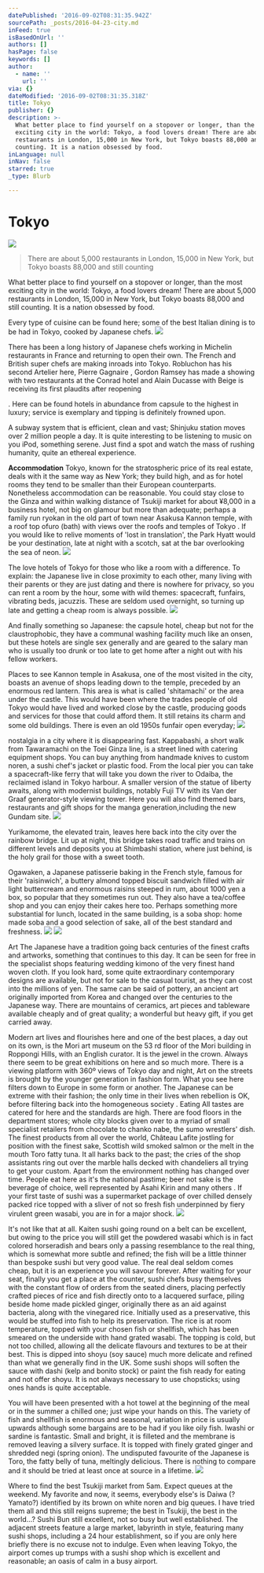 ```yaml
---
datePublished: '2016-09-02T08:31:35.942Z'
sourcePath: _posts/2016-04-23-city.md
inFeed: true
isBasedOnUrl: ''
authors: []
hasPage: false
keywords: []
author:
  - name: ''
    url: ''
via: {}
dateModified: '2016-09-02T08:31:35.318Z'
title: Tokyo
publisher: {}
description: >-
  What better place to find yourself on a stopover or longer, than the most
  exciting city in the world: Tokyo, a food lovers dream! There are about 5,000
  restaurants in London, 15,000 in New York, but Tokyo boasts 88,000 and still
  counting. It is a nation obsessed by food.
inLanguage: null
inNav: false
starred: true
_type: Blurb

---
```

# Tokyo
![](https://the-grid-user-content.s3-us-west-2.amazonaws.com/144dd3ea-6c26-48de-9e90-fc313c0dfea1.jpg)

> There are about 5,000 restaurants in London, 15,000 in New York, but Tokyo boasts 88,000 and still counting

What better place to find yourself on a stopover or longer, than the most exciting city in the world: Tokyo, a food lovers dream! There are about 5,000 restaurants in London, 15,000 in New York, but Tokyo boasts 88,000 and still counting. It is a nation obsessed by food.

Every type of cuisine can be found here; some of the best Italian dining is to be had in Tokyo, cooked by Japanese chefs.
![](https://s3-us-west-2.amazonaws.com/the-grid-img/p/91d0be5ff29dd8b9a9326b4e525a8f626604f505.jpg)

There has been a long history of Japanese chefs working in Michelin restaurants in France and returning to open their own. The French and British super chefs are making inroads into Tokyo. Robluchon has his second Artelier here, Pierre Gagnaire , Gordon Ramsey has made a showing with two restaurants at the Conrad hotel and Alain Ducasse with Beige is receiving its first plaudits after reopening

. Here can be found hotels in abundance from capsule to the highest in luxury; service is exemplary and tipping is definitely frowned upon.

A subway system that is efficient, clean and vast; Shinjuku station moves over 2 million people a day. It is quite interesting to be listening to music on you iPod, something serene. Just find a spot and watch the mass of rushing humanity, quite an ethereal experience.

**Accommodation** Tokyo, known for the stratospheric price of its real estate, deals with it the same way as New York; they build high, and as for hotel rooms they tend to be smaller than their European counterparts. Nonetheless accommodation can be reasonable. You could stay close to the Ginza and within walking distance of Tsukiji market for about ¥8,000 in a business hotel, not big on glamour but more than adequate; perhaps a family run ryokan in the old part of town near Asakusa Kannon temple, with a roof top ofuro (bath) with views over the roofs and temples of Tokyo . If you would like to relive moments of 'lost in translation', the Park Hyatt would be your destination, late at night with a scotch, sat at the bar overlooking the sea of neon.
![](https://the-grid-user-content.s3-us-west-2.amazonaws.com/d7ba1c6d-c6c6-47a0-95f3-9fc17d5124d1.jpg)

The love hotels of Tokyo for those who like a room with a difference. To explain: the Japanese live in close proximity to each other, many living with their parents or they are just dating and there is nowhere for privacy, so you can rent a room by the hour, some with wild themes: spacecraft, funfairs, vibrating beds, jacuzzis. These are seldom used overnight, so turning up late and getting a cheap room is always possible.
![](https://the-grid-user-content.s3-us-west-2.amazonaws.com/97dca690-21e8-4ea9-a4a8-84942976b996.jpg)

And finally something so Japanese: the capsule hotel, cheap but not for the claustrophobic, they have a communal washing facility much like an onsen, but these hotels are single sex generally and are geared to the salary man who is usually too drunk or too late to get home after a night out with his fellow workers.

Places to see Kannon temple in Asakusa, one of the most visited in the city, boasts an avenue of shops leading down to the temple, preceded by an enormous red lantern. This area is what is called 'shitamachi' or the area under the castle. This would have been where the trades people of old Tokyo would have lived and worked close by the castle, producing goods and services for those that could afford them. It still retains its charm and some old buildings. There is even an old 1950s funfair open everyday;
![](https://s3-us-west-2.amazonaws.com/the-grid-img/p/d6fce625da9397f1d5601eefd11a7370f145c7a7.jpg)

nostalgia in a city where it is disappearing fast. Kappabashi, a short walk from Tawaramachi on the Toei Ginza line, is a street lined with catering equipment shops. You can buy anything from handmade knives to custom noren, a sushi chef's jacket or plastic food. From the local pier you can take a spacecraft-like ferry that will take you down the river to Odaiba, the reclaimed island in Tokyo harbour. A smaller version of the statue of liberty awaits, along with modernist buildings, notably Fuji TV with its Van der Graaf generator-style viewing tower. Here you will also find themed bars, restaurants and gift shops for the manga generation,including the new Gundam site.
![](https://s3-us-west-2.amazonaws.com/the-grid-img/p/1e1ba3bc4d513fff2f9b01bcb39cca580dbfc8d1.jpg)

Yurikamome, the elevated train, leaves here back into the city over the rainbow bridge. Lit up at night, this bridge takes road traffic and trains on different levels and deposits you at Shimbashi station, where just behind, is the holy grail for those with a sweet tooth.

Ogawaken, a Japanese patisserie baking in the French style, famous for their 'raisinwich', a buttery almond topped biscuit sandwich filled with air light buttercream and enormous raisins steeped in rum, about 1000 yen a box, so popular that they sometimes run out. They also have a tea/coffee shop and you can enjoy their cakes here too. Perhaps something more substantial for lunch, located in the same building, is a soba shop: home made soba and a good selection of sake, all of the best standard and freshness.
![](https://s3-us-west-2.amazonaws.com/the-grid-img/p/ee5a810783781c683b8b6c6907a9ea2c38a60f2d.jpg)
![](https://s3-us-west-2.amazonaws.com/the-grid-img/p/0cf4713ef6d66208a7b6b58534b3c18ad5413c95.jpg)

Art The Japanese have a tradition going back centuries of the finest crafts and artworks, something that continues to this day. It can be seen for free in the specialist shops featuring wedding kimono of the very finest hand woven cloth. If you look hard, some quite extraordinary contemporary designs are available, but not for sale to the casual tourist, as they can cost into the millions of yen. The same can be said of pottery, an ancient art originally imported from Korea and changed over the centuries to the Japanese way. There are mountains of ceramics, art pieces and tableware available cheaply and of great quality; a wonderful but heavy gift, if you get carried away.

Modern art lives and flourishes here and one of the best places, a day out on its own, is the Mori art museum on the 53 rd floor of the Mori building in Roppongi Hills, with an English curator. It is the jewel in the crown. Always there seem to be great exhibitions on here and so much more. There is a viewing platform with 360º views of Tokyo day and night, Art on the streets is brought by the younger generation in fashion form. What you see here filters down to Europe in some form or another. The Japanese can be extreme with their fashion; the only time in their lives when rebellion is OK, before filtering back into the homogeneous society . Eating All tastes are catered for here and the standards are high. There are food floors in the department stores; whole city blocks given over to a myriad of small specialist retailers from chocolate to chanko nabe, the sumo wrestlers' dish. The finest products from all over the world, Château Lafite jostling for position with the finest sake, Scottish wild smoked salmon or the melt in the mouth Toro fatty tuna. It all harks back to the past; the cries of the shop assistants ring out over the marble halls decked with chandeliers all trying to get your custom. Apart from the environment nothing has changed over time. People eat here as it's the national pastime; beer not sake is the beverage of choice, well represented by Asahi Kirin and many others . If your first taste of sushi was a supermarket package of over chilled densely packed rice topped with a sliver of not so fresh fish underpinned by fiery virulent green wasabi, you are in for a major shock.
![](https://s3-us-west-2.amazonaws.com/the-grid-img/p/fff75b2cc0e1e6f3f2c57e16af40cc04d6a1256a.jpg)

It's not like that at all. Kaiten sushi going round on a belt can be excellent, but owing to the price you will still get the powdered wasabi which is in fact colored horseradish and bears only a passing resemblance to the real thing, which is somewhat more subtle and refined; the fish will be a little thinner than bespoke sushi but very good value. The real deal seldom comes cheap, but it is an experience you will savour forever. After waiting for your seat, finally you get a place at the counter, sushi chefs busy themselves with the constant flow of orders from the seated diners, placing perfectly crafted pieces of rice and fish directly onto to a lacquered surface, piling beside home made pickled ginger, originally there as an aid against bacteria, along with the vinegared rice. Initially used as a preservative, this would be stuffed into fish to help its preservation. The rice is at room temperature, topped with your chosen fish or shellfish, which has been smeared on the underside with hand grated wasabi. The topping is cold, but not too chilled, allowing all the delicate flavours and textures to be at their best. This is dipped into shoyu (soy sauce) much more delicate and refined than what we generally find in the UK. Some sushi shops will soften the sauce with dashi (kelp and bonito stock) or paint the fish ready for eating and not offer shoyu. It is not always necessary to use chopsticks; using ones hands is quite acceptable.

You will have been presented with a hot towel at the beginning of the meal or in the summer a chilled one; just wipe your hands on this. The variety of fish and shellfish is enormous and seasonal, variation in price is usually upwards although some bargains are to be had if you like oily fish. Iwashi or sardine is fantastic. Small and bright, it is filleted and the membrane is removed leaving a silvery surface. It is topped with finely grated ginger and shredded negi (spring onion). The undisputed favourite of the Japanese is Toro, the fatty belly of tuna, meltingly delicious. There is nothing to compare and it should be tried at least once at source in a lifetime.
![](https://the-grid-user-content.s3-us-west-2.amazonaws.com/32261391-36ca-44a5-b9af-33f8403c20ab.jpg)

Where to find the best Tsukiji market from 5am. Expect queues at the weekend. My favorite and now, it seems, everybody else's is Daiwa (? Yamato?) identified by its brown on white noren and big queues. I have tried them all and this still reigns supreme; the best in Tsukiji, the best in the world...? Sushi Bun still excellent, not so busy but well established. The adjacent streets feature a large market, labyrinth in style, featuring many sushi shops, including a 24 hour establishment, so if you are only here briefly there is no excuse not to indulge. Even when leaving Tokyo, the airport comes up trumps with a sushi shop which is excellent and reasonable; an oasis of calm in a busy airport.
